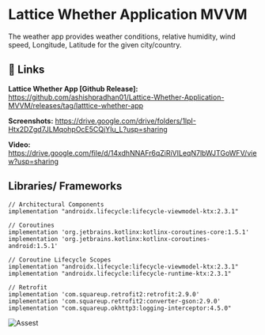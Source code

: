
# Lattice Whether Application MVVM

The weather app provides weather conditions, relative humidity, wind speed, Longitude, Latitude for the given city/country.



## 🔗 Links

**Lattice Whether App [Github Release]:** https://github.com/ashishpradhan01/Lattice-Whether-Application-MVVM/releases/tag/latttice-whether-app

**Screenshots:** https://drive.google.com/drive/folders/1lpI-Htx2DZgd7JLMqohpOcE5CQjYIu_L?usp=sharing

**Video:** https://drive.google.com/file/d/14xdhNNAFr6qZiRiVILeqN7lbWJTGoWFV/view?usp=sharing


##  Libraries/ Frameworks

    // Architectural Components
    implementation "androidx.lifecycle:lifecycle-viewmodel-ktx:2.3.1"

    // Coroutines
    implementation 'org.jetbrains.kotlinx:kotlinx-coroutines-core:1.5.1'
    implementation 'org.jetbrains.kotlinx:kotlinx-coroutines-android:1.5.1'

    // Coroutine Lifecycle Scopes
    implementation "androidx.lifecycle:lifecycle-viewmodel-ktx:2.3.1"
    implementation "androidx.lifecycle:lifecycle-runtime-ktx:2.3.1"

    // Retrofit
    implementation 'com.squareup.retrofit2:retrofit:2.9.0'
    implementation 'com.squareup.retrofit2:converter-gson:2.9.0'
    implementation "com.squareup.okhttp3:logging-interceptor:4.5.0"
  
  
  
![Assest](https://i.ibb.co/RbKxNzt/assest.png)
